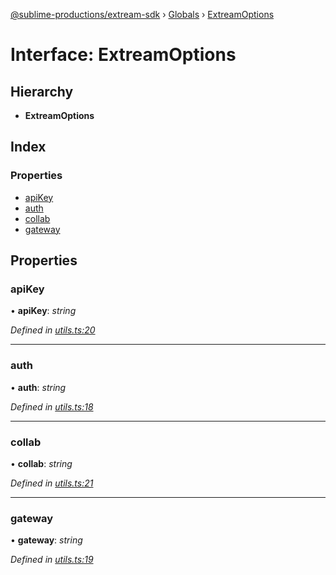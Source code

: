 [@sublime-productions/extream-sdk](../README.md) › [Globals](../globals.md) › [ExtreamOptions](extreamoptions.md)

# Interface: ExtreamOptions

## Hierarchy

* **ExtreamOptions**

## Index

### Properties

* [apiKey](extreamoptions.md#apikey)
* [auth](extreamoptions.md#auth)
* [collab](extreamoptions.md#collab)
* [gateway](extreamoptions.md#gateway)

## Properties

###  apiKey

• **apiKey**: *string*

*Defined in [utils.ts:20](https://github.com/Extream-SaaS/ex-sdk/blob/8b68273/src/utils.ts#L20)*

___

###  auth

• **auth**: *string*

*Defined in [utils.ts:18](https://github.com/Extream-SaaS/ex-sdk/blob/8b68273/src/utils.ts#L18)*

___

###  collab

• **collab**: *string*

*Defined in [utils.ts:21](https://github.com/Extream-SaaS/ex-sdk/blob/8b68273/src/utils.ts#L21)*

___

###  gateway

• **gateway**: *string*

*Defined in [utils.ts:19](https://github.com/Extream-SaaS/ex-sdk/blob/8b68273/src/utils.ts#L19)*
